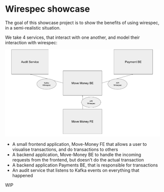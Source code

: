# Wirespec showcase

The goal of this showcase project is to show the benefits of using wirespec, in a semi-realistic situation.

We take 4 services, that interact with one another, and model their interaction with wirespec:


![Wirespec showcase.png](Wirespec%20showcase.png)


- A small frontend application, Move-Money FE that allows a user to visualise transactions, and do transactions to others
- A backend application, Move-Money BE to handle the incoming requests from the frontend, but doesn't do the actual transaction
- A backend application Payments BE, that is responsible for transactions
- An audit service that listens to Kafka events on everything that happened


WIP
